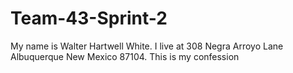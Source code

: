 # Team-43-Sprint-2
My name is Walter Hartwell White. I live at 308 Negra Arroyo Lane Albuquerque New Mexico 87104. This is my confession
